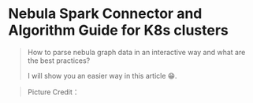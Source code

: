# Nebula Spark Connector and Algorithm Guide for K8s clusters


> How to parse nebula graph data in an interactive way and what are the best practices?
>
> I will show you an easier way in this article 😁.

<!--more-->





> Picture Credit：

